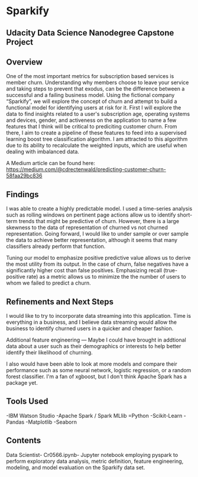 # Sparkify
## Udacity Data Science Nanodegree Capstone Project

## Overview
One of the most important metrics for subscription based services is member churn. Understanding why members choose to leave your service and taking steps to prevent that exodus, can be the difference between a successful and a failing business model. Using the fictional company “Sparkify”, we will explore the concept of churn and attempt to build a functional model for identifying users at risk for it. First I will explore the data to find insights related to a user's subscription age, operating systems and devices, gender, and activeness on the application to name a few features that I think will be critical to prediciting customer churn. From there, I aim to create a pipeline of these features to feed into a supervised learning  boost tree classification algorithm. I am attracted to this algorithm due to its ability to recalculate the weighted inputs, which are useful when dealing with imbalanced data.


A Medium article can be found here: https://medium.com/@cdrectenwald/predicting-customer-churn-58faa29bc836

## Findings
I was able to create a highly predictable model. I used a time-series analysis such as rolling windows on pertinent page actions allow us to identify short-term trends that might be predictive of churn. However, there is a large skewness to the data of representation of churned vs not churned representation. Going forward, I would like to under sample or over sample the data to achieve better representation, although it seems that many classifiers already perform that function. 

Tuning our model to emphasize positive predictive value allows us to derive the most utility from its output. In the case of churn, false negatives have a significantly higher cost than false positives. Emphasizing recall (true-positive rate) as a metric allows us to minimize the the number of users to whom we failed to predict a churn.


## Refinements and Next Steps

I would like to try to incorporate data streaming into this application. Time is everything in a business, and I believe data streaming would allow the business to identify churned users in a quicker and cheaper fashion.

Additional feature engineering — Maybe I could have brought in addtional data about a user such as their demographics or interests to help better identify their likelihood of churning.

I also would have been able to look at more models and compare their performance such as some neural network, logistic regression, or a random forest classifier. I'm a fan of xgboost, but I don't think Apache Spark has a package yet. 

## Tools Used
-IBM Watson Studio
-Apache Spark / Spark MLlib
=Python
-Scikit-Learn
-Pandas
-Matplotlib
-Seaborn
## Contents
Data Scientist- Cr0566.ipynb- Jupyter notebook employing pyspark to perform exploratory data analysis, metric definition, feature engineering, modeling, and model evaluation on the Sparkify data set.


